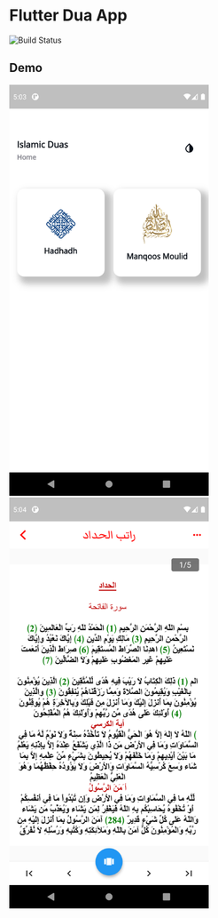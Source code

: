 # Flutter Dua App

![Build Status](https://travis-ci.org/joemccann/dillinger.svg?branch=master)


## Demo

<img src="./images/demo1.png" width="360" />
<img src="./images/demo2.png" width="360" />
